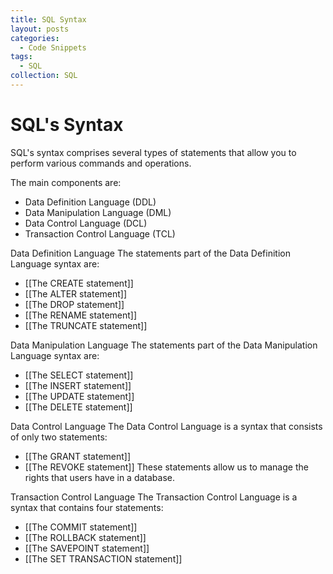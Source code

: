 ```yaml
---
title: SQL Syntax
layout: posts
categories:
  - Code Snippets
tags:
  - SQL
collection: SQL
---
```

# SQL's Syntax
SQL's syntax comprises several types of statements that allow you to perform various commands and operations.

The main components are:
- Data Definition Language (DDL)
- Data Manipulation Language (DML)
- Data Control Language (DCL)
- Transaction Control Language (TCL)

Data Definition Language
The statements part of the Data Definition Language syntax are:
- [[The CREATE statement]]
- [[The ALTER statement]]
- [[The DROP statement]]
- [[The RENAME statement]]
- [[The TRUNCATE statement]]

Data Manipulation Language
The statements part of the Data Manipulation Language syntax are:
- [[The SELECT statement]]
- [[The INSERT statement]]
- [[The UPDATE statement]]
- [[The DELETE statement]]

Data Control Language
The Data Control Language is a syntax that consists of only two statements:
- [[The GRANT statement]]
- [[The REVOKE statement]]
These statements allow us to manage the rights that users have in a database.

Transaction Control Language
The Transaction Control Language is a syntax that contains four statements:
- [[The COMMIT statement]]
- [[The ROLLBACK statement]]
- [[The SAVEPOINT statement]]
- [[The SET TRANSACTION statement]]
